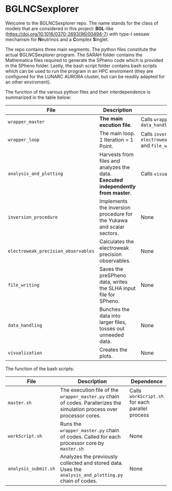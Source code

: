 # BGLNCSexplorer

Welcome to the BGLNCSexplorer repo.
The name stands for the class of models that are considered in this project: **BGL**-like (https://doi.org/10.1016/0370-2693(96)00494-7) with type-I seesaw mechanism for **N**eutrinos and a **C**omplex **S**inglet. 

The repo contains three main segments. The python files constitute the actual BGLNCSexplorer program. The SARAH folder contains the Mathematica files required to generate the SPheno code which is provided in the SPheno folder. Lastly, the bash script folder contains bash scripts which can be used to run the program in an HPC enviroment (they are configured for the LUNARC AURORA cluster, but can be readily adapted for an other enviroment).

The function of the various python files and their interdependence is summarized in the table below:

| File | Description | Dependence |
| --- | --- | --- |
| `wrapper_master` | **The main excution file**. | Calls `wrapper_loop` and `data_handling` |
| `wrapper_loop` | The main loop. 1 Iteration = 1 Point. | Calls `inversion_procedure`, `electroweak_precision_observables` and `file_writing`|
| `analysis_and_plotting` | Harvests from files and analyzes the data. **Executed independently from master**. | Calls `visualization`|
| `inversion_procedure` | Implements the inversion procedure for the Yukawa and scalar sectors. | None |
| `electroweak_precision_observables` | Calculates the electroweak precision observables. | None |
| `file_writing` | Saves the preSPheno data, writes the SLHA input file for SPheno. | None |
| `data_handling` | Bunches the data into larger files, tosses out unneeded data. | None |
| `visualization` | Creates the plots. | None |

The function of the bash scripts:

| File | Description | Dependence |
| --- | --- | --- |
| `master.sh` | The execution file of the `wrapper_master.py` chain of codes. Parallerizes the simulation process over processor cores. | Calls `workScript.sh` for each parallel process |
| `workScript.sh` | Runs the `wrapper_master.py` chain of codes. Called for each processor core by `master.sh` | None |
| `analysis_submit.sh` | Analyzes the previously collected and stored data. Uses the `analysis_and_plotting.py` chain of codes. | None |
